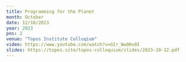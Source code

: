 ```yaml
---
title: Programming for the Planet
month: October
date: 12/10/2023
year: 2023
pos: 2
venue: "Topos Institute Colloqium"
video: https://www.youtube.com/watch?v=GIr_Ww0Hv0I
slides: https://topos.site/topos-colloquium/slides/2023-10-12.pdf
---
```

